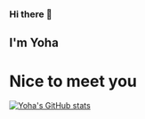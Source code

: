### Hi there 👋

## I'm Yoha 

# Nice to meet you

[![Yoha's GitHub stats](https://github-readme-stats.vercel.app/api?username=yoha233)](https://github.com/anuraghazra/github-readme-stats)

